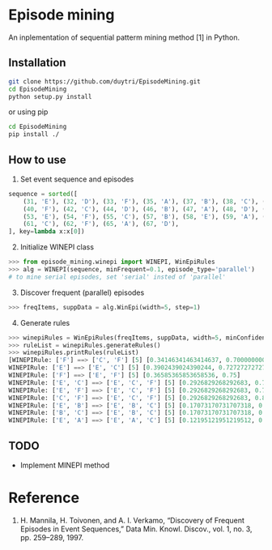 # Episode mining
An inplementation of sequential patterm mining method [1] in Python.

## Installation

```bash
git clone https://github.com/duytri/EpisodeMining.git
cd EpisodeMining
python setup.py install
```
or using pip
```bash
cd EpisodeMining
pip install ./
```

## How to use
1. Set event sequence and episodes

```python
sequence = sorted([
    (31, 'E'), (32, 'D'), (33, 'F'), (35, 'A'), (37, 'B'), (38, 'C'), (39, 'E'),
    (40, 'F'), (42, 'C'), (44, 'D'), (46, 'B'), (47, 'A'), (48, 'D'), (50, 'C'),
    (53, 'E'), (54, 'F'), (55, 'C'), (57, 'B'), (58, 'E'), (59, 'A'), (60, 'E'),
    (61, 'C'), (62, 'F'), (65, 'A'), (67, 'D'),
], key=lambda x:x[0])
```

2. Initialize WINEPI class

```python
>>> from episode_mining.winepi import WINEPI, WinEpiRules
>>> alg = WINEPI(sequence, minFrequent=0.1, episode_type='parallel')
# to mine serial episodes, set 'serial' insted of 'parallel'
```

3. Discover frequent (parallel) episodes

```python
>>> freqItems, suppData = alg.WinEpi(width=5, step=1)
```

4. Generate rules

```python
>>> winepiRules = WinEpiRules(freqItems, suppData, width=5, minConfidence=0.7)
>>> ruleList = winepiRules.generateRules()
>>> winepiRules.printRules(ruleList)
[WINEPIRule: ['F'] ==> ['C', 'F'] [5] [0.34146341463414637, 0.7000000000000001]
WINEPIRule: ['E'] ==> ['E', 'C'] [5] [0.3902439024390244, 0.7272727272727273]
WINEPIRule: ['F'] ==> ['E', 'F'] [5] [0.36585365853658536, 0.75]
WINEPIRule: ['E', 'C'] ==> ['E', 'C', 'F'] [5] [0.2926829268292683, 0.7499999999999999]
WINEPIRule: ['E', 'F'] ==> ['E', 'C', 'F'] [5] [0.2926829268292683, 0.7999999999999999]
WINEPIRule: ['C', 'F'] ==> ['E', 'C', 'F'] [5] [0.2926829268292683, 0.857142857142857]
WINEPIRule: ['E', 'B'] ==> ['E', 'B', 'C'] [5] [0.17073170731707318, 0.875]
WINEPIRule: ['B', 'C'] ==> ['E', 'B', 'C'] [5] [0.17073170731707318, 0.7000000000000001]
WINEPIRule: ['E', 'A'] ==> ['E', 'A', 'C'] [5] [0.12195121951219512, 0.7142857142857142]]
```

## TODO

* Implement MINEPI method

# Reference
1. H. Mannila, H. Toivonen, and A. I. Verkamo, “Discovery of Frequent Episodes in Event Sequences,” Data Min. Knowl. Discov., vol. 1, no. 3, pp. 259–289, 1997.
